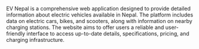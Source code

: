  EV Nepal is a comprehensive web application designed to provide detailed information about electric vehicles available in Nepal. The platform includes data on electric cars, bikes, and scooters, along with information on nearby charging stations. The website aims to offer users a reliable and user-friendly interface to access up-to-date details, specifications, pricing, and charging infrastructure.

 
